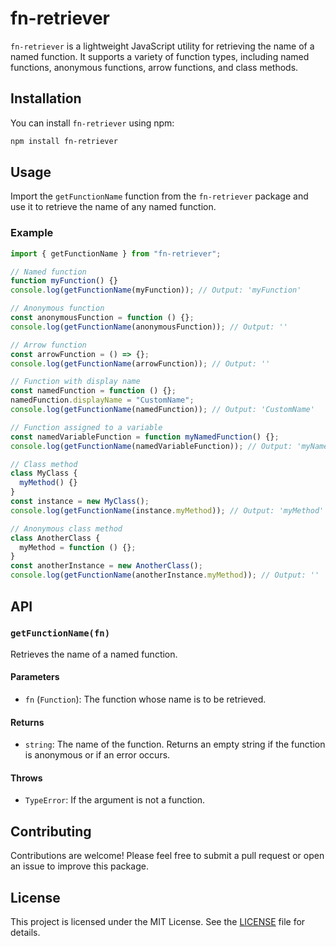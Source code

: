 # fn-retriever

`fn-retriever` is a lightweight JavaScript utility for retrieving the name of a named function. It supports a variety of function types, including named functions, anonymous functions, arrow functions, and class methods.

## Installation

You can install `fn-retriever` using npm:

```bash
npm install fn-retriever
```

## Usage

Import the `getFunctionName` function from the `fn-retriever` package and use it to retrieve the name of any named function.

### Example

```javascript
import { getFunctionName } from "fn-retriever";

// Named function
function myFunction() {}
console.log(getFunctionName(myFunction)); // Output: 'myFunction'

// Anonymous function
const anonymousFunction = function () {};
console.log(getFunctionName(anonymousFunction)); // Output: ''

// Arrow function
const arrowFunction = () => {};
console.log(getFunctionName(arrowFunction)); // Output: ''

// Function with display name
const namedFunction = function () {};
namedFunction.displayName = "CustomName";
console.log(getFunctionName(namedFunction)); // Output: 'CustomName'

// Function assigned to a variable
const namedVariableFunction = function myNamedFunction() {};
console.log(getFunctionName(namedVariableFunction)); // Output: 'myNamedFunction'

// Class method
class MyClass {
  myMethod() {}
}
const instance = new MyClass();
console.log(getFunctionName(instance.myMethod)); // Output: 'myMethod'

// Anonymous class method
class AnotherClass {
  myMethod = function () {};
}
const anotherInstance = new AnotherClass();
console.log(getFunctionName(anotherInstance.myMethod)); // Output: ''
```

## API

### `getFunctionName(fn)`

Retrieves the name of a named function.

#### Parameters

- `fn` (`Function`): The function whose name is to be retrieved.

#### Returns

- `string`: The name of the function. Returns an empty string if the function is anonymous or if an error occurs.

#### Throws

- `TypeError`: If the argument is not a function.

## Contributing

Contributions are welcome! Please feel free to submit a pull request or open an issue to improve this package.

## License

This project is licensed under the MIT License. See the [LICENSE](LICENSE) file for details.
